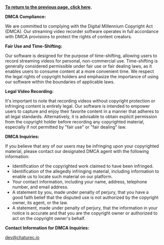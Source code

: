 **[To return to the previous page, click here](https://github.com/chaturec/chaturbate-recorder-and-downloader/).**

**DMCA Compliance:**

We are committed to complying with the Digital Millennium Copyright Act (DMCA). Our streaming video recorder software operates in full accordance with DMCA provisions to protect the rights of content creators.

**Fair Use and Time-Shifting:**

Our software is designed for the purpose of time-shifting, allowing users to record streaming videos for personal, non-commercial use. Time-shifting is generally considered permissible under fair use or fair dealing laws, as it enables users to consume content at a more convenient time. We respect the legal rights of copyright holders and emphasize the importance of using our software within the boundaries of applicable laws.

**Legal Video Recording:**

It's important to note that recording videos without copyright protection or infringing content is entirely legal. Our software is intended to empower users to capture and enjoy their favorite content in a manner that adheres to all legal standards. Alternatively, it is advisable to obtain explicit permission from the copyright holder before recording any copyrighted material, especially if not permitted by "fair use" or "fair dealing" law.

**DMCA Inquiries:**

If you believe that any of our users may be infringing upon your copyrighted material, please contact our designated DMCA agent with the following information:

- Identification of the copyrighted work claimed to have been infringed.
- Identification of the allegedly infringing material, including information to enable us to locate such material on our platform.
- Your contact information, including your name, address, telephone number, and email address.
- A statement by you, made under penalty of perjury, that you have a good faith belief that the disputed use is not authorized by the copyright owner, its agent, or the law.
- A statement, made under penalty of perjury, that the information in your notice is accurate and that you are the copyright owner or authorized to act on the copyright owner's behalf.

**Contact Information for DMCA Inquiries:**

dev@chaturec.io
